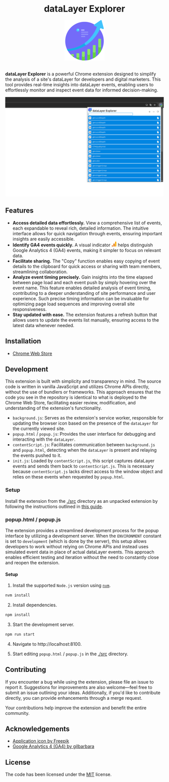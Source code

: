 <div align="center">
    <h1>dataLayer Explorer</h1>
    <img src="./src/icons/icon128.png" alt="Extension logo">
</div>
<br />

**dataLayer Explorer** is a powerful Chrome extension designed to simplify the analysis of a site's dataLayer for developers and digital marketers. This tool provides real-time insights into dataLayer events, enabling users to effortlessly monitor and inspect event data for informed decision-making.

<div align="center">
    <img src="./images/app1.png" alt="Extension screenshot">
</div>

## Features

-   **Access detailed data effortlessly.** View a comprehensive list of events, each expandable to reveal rich, detailed information. The intuitive interface allows for quick navigation through events, ensuring important insights are easily accessible.
-   **Identify GA4 events quickly.** A visual indicator <img src="./src/icons/ga4.svg" width="16" height="16" /> helps distinguish Google Analytics 4 (GA4) events, making it simpler to focus on relevant data.
-   **Facilitate sharing.** The "Copy" function enables easy copying of event details to the clipboard for quick access or sharing with team members, streamlining collaboration.
-   **Analyze event timing precisely.** Gain insights into the time elapsed between page load and each event push by simply hovering over the event name. This feature enables detailed analysis of event timing, contributing to a deeper understanding of site performance and user experience. Such precise timing information can be invaluable for optimizing page load sequences and improving overall site responsiveness.
-   **Stay updated with ease.** The extension features a refresh button that allows users to update the events list manually, ensuring access to the latest data whenever needed.

## Installation

-   [Chrome Web Store](...)

## Development

This extension is built with simplicity and transparency in mind. The source code is written in vanilla JavaScript and utilizes Chrome APIs directly, without the use of bundlers or frameworks. This approach ensures that the code you see in the repository is identical to what is deployed to the Chrome Web Store, facilitating easier review, modification, and understanding of the extension's functionality.

-   `background.js`: Serves as the extension's service worker, responsible for updating the browser icon based on the presence of the `dataLayer` for the currently viewed site.
-   `popup.html` / `popup.js`: Provides the user interface for debugging and interacting with the `dataLayer`.
-   `contentScript.js`: Facilitates communication between `background.js` and `popup.html`, detecting when the `dataLayer` is present and relaying the events pushed to it.
-   `init.js`: Loaded by `contentScript.js`, this script captures dataLayer events and sends them back to `contentScript.js`. This is necessary because `contentScript.js` lacks direct access to the window object and relies on these events when requested by `popup.html`.

### Setup

Install the extension from the [./src](./src) directory as an unpacked extension by following the instructions outlined in [this guide](https://developer.chrome.com/docs/extensions/get-started/tutorial/hello-world#load-unpacked).

### popup.html / popup.js

The extension provides a streamlined development process for the popup interface by utilizing a development server. When the `ENVIRONMENT` constant is set to `development` (which is done by the server), this setup allows developers to work without relying on Chrome APIs and instead uses simulated event data in place of actual dataLayer events. This approach enables efficient testing and iteration without the need to constantly close and reopen the extension.

#### Setup

1. Install the supported `Node.js` version using [`nvm`](https://github.com/nvm-sh/nvm).

```bash
nvm install
```

2. Install dependencies.

```bash
npm install
```

3. Start the development server.

```bash
npm run start
```

4. Navigate to http://localhost:8100.

5. Start editing `popup.html` / `popup.js` in the [./src](./src) directory.

## Contributing

If you encounter a bug while using the extension, please file an issue to report it. Suggestions for improvements are also welcome—feel free to submit an issue outlining your ideas. Additionally, if you'd like to contribute directly, you can provide enhancements through a merge request.

Your contributions help improve the extension and benefit the entire community.

## Acknowledgements

-   [Application icon by Freepik](https://www.freepik.com/icon/profit_2382603#fromView=family&page=1&position=89&uuid=8883d7b3-8586-4727-a7a4-7fdbe25f53db)
-   [Google Analytics 4 (GA4) by gilbarbara](https://www.svgrepo.com/svg/353804/google-analytics)

## License

The code has been licensed under the [MIT](https://opensource.org/license/mit) license.
